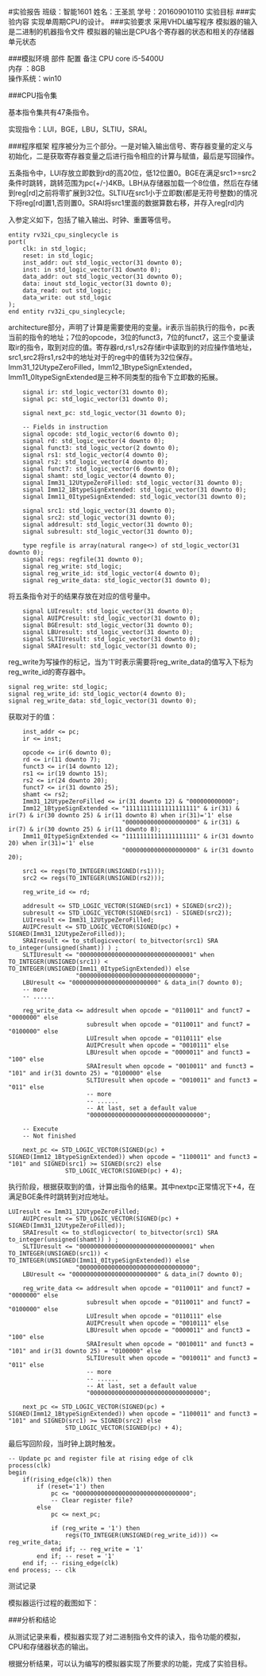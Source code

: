 #实验报告
班级：智能1601
姓名：王圣凯
学号：201609010110
实验目标
###实验内容
实现单周期CPU的设计。
###实验要求
采用VHDL编写程序
模拟器的输入是二进制的机器指令文件
模拟器的输出是CPU各个寄存器的状态和相关的存储器单元状态

###模拟环境
部件	配置	备注
CPU	core i5-5400U	
内存	：8GB	
操作系统：win10

###CPU指令集

基本指令集共有47条指令。

实现指令：LUI，BGE，LBU，SLTIU，SRAI。

###程序框架
程序被分为三个部分。一是对输入输出信号、寄存器变量的定义与初始化，二是获取寄存器变量之后进行指令相应的计算与赋值，最后是写回操作。

五条指令中，LUI存放立即数到rd的高20位，低12位置0。BGE在满足src1>=src2条件时跳转，跳转范围为pc(+/-)4KB。LBH从存储器加载一个8位值，然后在存储到reg[rd]之前将零扩展到32位。SLTIU在src1小于立即数(都是无符号整数)的情况下将reg[rd]置1,否则置0。SRAI将src1里面的数据算数右移，并存入reg[rd]内

入参定义如下，包括了输入输出、时钟、重置等信号。

	entity rv32i_cpu_singlecycle is
	port(
		clk: in std_logic;
		reset: in std_logic;
		inst_addr: out std_logic_vector(31 downto 0);
		inst: in std_logic_vector(31 downto 0);
		data_addr: out std_logic_vector(31 downto 0);
		data: inout std_logic_vector(31 downto 0);
		data_read: out std_logic;
		data_write: out std_logic
	);
	end entity rv32i_cpu_singlecycle;
architecture部分，声明了计算是需要使用的变量。ir表示当前执行的指令，pc表当前的指令的地址；7位的opcode，3位的funct3，7位的funct7，这三个变量读取ir的指令，取到对应的值。寄存器rd,rs1,rs2存储ir中读取到的对应操作值地址，src1,src2将rs1,rs2中的地址对于的reg中的值转为32位保存。Imm31_12UtypeZeroFilled，Imm12_1BtypeSignExtended，Imm11_0ItypeSignExtended是三种不同类型的指令下立即数的拓展。

		signal ir: std_logic_vector(31 downto 0);
		signal pc: std_logic_vector(31 downto 0);

		signal next_pc: std_logic_vector(31 downto 0);

		-- Fields in instruction
		signal opcode: std_logic_vector(6 downto 0);
		signal rd: std_logic_vector(4 downto 0);
		signal funct3: std_logic_vector(2 downto 0);
		signal rs1: std_logic_vector(4 downto 0);
		signal rs2: std_logic_vector(4 downto 0);
		signal funct7: std_logic_vector(6 downto 0);
		signal shamt: std_logic_vector(4 downto 0);
		signal Imm31_12UtypeZeroFilled: std_logic_vector(31 downto 0);
		signal Imm12_1BtypeSignExtended: std_logic_vector(31 downto 0);
		signal Imm11_0ItypeSignExtended: std_logic_vector(31 downto 0);

		signal src1: std_logic_vector(31 downto 0);
		signal src2: std_logic_vector(31 downto 0);
		signal addresult: std_logic_vector(31 downto 0);
		signal subresult: std_logic_vector(31 downto 0);
		
		type regfile is array(natural range<>) of std_logic_vector(31 downto 0);
		signal regs: regfile(31 downto 0);
		signal reg_write: std_logic;
		signal reg_write_id: std_logic_vector(4 downto 0);
		signal reg_write_data: std_logic_vector(31 downto 0);
将五条指令对于的结果存放在对应的信号量中。

		signal LUIresult: std_logic_vector(31 downto 0);
		signal AUIPCresult: std_logic_vector(31 downto 0);
		signal BGEresult: std_logic_vector(31 downto 0);
		signal LBUresult: std_logic_vector(31 downto 0);
		signal SLTIUresult: std_logic_vector(31 downto 0);
		signal SRAIresult: std_logic_vector(31 downto 0);
reg_write为写操作的标记，当为'1'时表示需要将reg_write_data的值写入下标为reg_write_id的寄存器中。

	signal reg_write: std_logic;
	signal reg_write_id: std_logic_vector(4 downto 0);
	signal reg_write_data: std_logic_vector(31 downto 0);
获取对于的值：

		inst_addr <= pc;
		ir <= inst;

		opcode <= ir(6 downto 0);
		rd <= ir(11 downto 7);
		funct3 <= ir(14 downto 12);
		rs1 <= ir(19 downto 15);
		rs2 <= ir(24 downto 20);
		funct7 <= ir(31 downto 25);
		shamt <= rs2;
		Imm31_12UtypeZeroFilled <= ir(31 downto 12) & "000000000000";
		Imm12_1BtypeSignExtended <= "11111111111111111111" & ir(31) & ir(7) & ir(30 downto 25) & ir(11 downto 8) when ir(31)='1' else
									"00000000000000000000" & ir(31) & ir(7) & ir(30 downto 25) & ir(11 downto 8);
		Imm11_0ItypeSignExtended <= "11111111111111111111" & ir(31 downto 20) when ir(31)='1' else
									"00000000000000000000" & ir(31 downto 20);

		src1 <= regs(TO_INTEGER(UNSIGNED(rs1)));
		src2 <= regs(TO_INTEGER(UNSIGNED(rs2)));

	    reg_write_id <= rd;

		addresult <= STD_LOGIC_VECTOR(SIGNED(src1) + SIGNED(src2));
		subresult <= STD_LOGIC_VECTOR(SIGNED(src1) - SIGNED(src2));
		LUIresult <= Imm31_12UtypeZeroFilled;
		AUIPCresult <= STD_LOGIC_VECTOR(SIGNED(pc) + SIGNED(Imm31_12UtypeZeroFilled));
		SRAIresult <= to_stdlogicvector( to_bitvector(src1) SRA to_integer(unsigned(shamt)) ) ;
		SLTIUresult <= "00000000000000000000000000000001" when TO_INTEGER(UNSIGNED(src1)) < TO_INTEGER(UNSIGNED(Imm11_0ItypeSignExtended)) else
					   "00000000000000000000000000000000";
		LBUresult <= "000000000000000000000000" & data_in(7 downto 0);
		-- more
		-- ......

		reg_write_data <= addresult when opcode = "0110011" and funct7 = "0000000" else
						  subresult when opcode = "0110011" and funct7 = "0100000" else
						  LUIresult when opcode = "0110111" else
						  AUIPCresult when opcode = "0010111" else
						  LBUresult when opcode = "0000011" and funct3 = "100" else
						  SRAIresult when opcode = "0010011" and funct3 = "101" and ir(31 downto 25) = "0100000" else
						  SLTIUresult when opcode = "0010011" and funct3 = "011" else
						  -- more 
						  -- ......
						  -- At last, set a default value
						  "00000000000000000000000000000000";

		-- Execute
		-- Not finished

		next_pc <= STD_LOGIC_VECTOR(SIGNED(pc) + SIGNED(Imm12_1BtypeSignExtended)) when opcode = "1100011" and funct3 = "101" and SIGNED(src1) >= SIGNED(src2) else
					STD_LOGIC_VECTOR(SIGNED(pc) + 4);
执行阶段，根据获取到的值，计算出指令的结果。其中nextpc正常情况下+4，在满足BGE条件时跳转到对应地址。

	LUIresult <= Imm31_12UtypeZeroFilled;
		AUIPCresult <= STD_LOGIC_VECTOR(SIGNED(pc) + SIGNED(Imm31_12UtypeZeroFilled));
		SRAIresult <= to_stdlogicvector( to_bitvector(src1) SRA to_integer(unsigned(shamt)) ) ;
		SLTIUresult <= "00000000000000000000000000000001" when TO_INTEGER(UNSIGNED(src1)) < TO_INTEGER(UNSIGNED(Imm11_0ItypeSignExtended)) else
					   "00000000000000000000000000000000";
		LBUresult <= "000000000000000000000000" & data_in(7 downto 0);

		reg_write_data <= addresult when opcode = "0110011" and funct7 = "0000000" else
						  subresult when opcode = "0110011" and funct7 = "0100000" else
						  LUIresult when opcode = "0110111" else
						  AUIPCresult when opcode = "0010111" else
						  LBUresult when opcode = "0000011" and funct3 = "100" else
						  SRAIresult when opcode = "0010011" and funct3 = "101" and ir(31 downto 25) = "0100000" else
						  SLTIUresult when opcode = "0010011" and funct3 = "011" else
						  -- more 
						  -- ......
						  -- At last, set a default value
						  "00000000000000000000000000000000";

		next_pc <= STD_LOGIC_VECTOR(SIGNED(pc) + SIGNED(Imm12_1BtypeSignExtended)) when opcode = "1100011" and funct3 = "101" and SIGNED(src1) >= SIGNED(src2) else
					STD_LOGIC_VECTOR(SIGNED(pc) + 4);
最后写回阶段，当时钟上跳时触发。

	-- Update pc and register file at rising edge of clk
	process(clk)
	begin
		if(rising_edge(clk)) then
			if (reset='1') then
				pc <= "00000000000000000000000000000000";
				-- Clear register file?
			else
				pc <= next_pc;

				if (reg_write = '1') then
					regs(TO_INTEGER(UNSIGNED(reg_write_id))) <= reg_write_data;
				end if; -- reg_write = '1'
			end if; -- reset = '1'
		end if; -- rising_edge(clk)
	end process; -- clk

测试记录

模拟器运行过程的截图如下：

###分析和结论

从测试记录来看，模拟器实现了对二进制指令文件的读入，指令功能的模拟，CPU和存储器状态的输出。

根据分析结果，可以认为编写的模拟器实现了所要求的功能，完成了实验目标。
